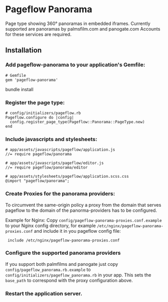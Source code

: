 # Pageflow Panorama

Page type showing 360° panoramas in embedded iframes.
Currently supported are panoramas by palmsfilm.com and panogate.com
Accounts for these services are required.

## Installation

### Add pageflow-panorama to your application's Gemfile:

    # Gemfile
    gem 'pageflow-panorama'

bundle install


### Register the page type:

    # config/initializers/pageflow.rb
    Pageflow.configure do |config|
      config.register_page_type(Pageflow::Panorama::PageType.new)
    end

### Include javascripts and stylesheets:

    # app/assets/javascripts/pageflow/application.js
    //= require pageflow/panorama

    # app/assets/javascripts/pageflow/editor.js
    //= require pageflow/panorama/editor

    # app/assets/stylesheets/pageflow/application.scss.css
    @import "pageflow/panorama";


### Create Proxies for the panorama providers:

To circumvent the same-origin policy a proxy from the domain that
serves pageflow to the domain of the panorma-providers has to be
configured.

Example for Nginx:
Copy `config/pageflow-panorama-proxies.conf.example` to your Nginx config
directory, for example `/etc/nginx/pageflow-panorama-proxies.conf`
and include it in you pageflow config file:

     include /etc/nginx/pageflow-panorama-proxies.conf

### Configure the supported panorama providers

If you support both palmfilms and panogate just copy
`config/pageflow_panorama.rb.example` to `config/initializers/pageflow_panorama.rb`
in your app. This sets the `base_path` to correspond with the proxy configuration above.

### Restart the application server.
